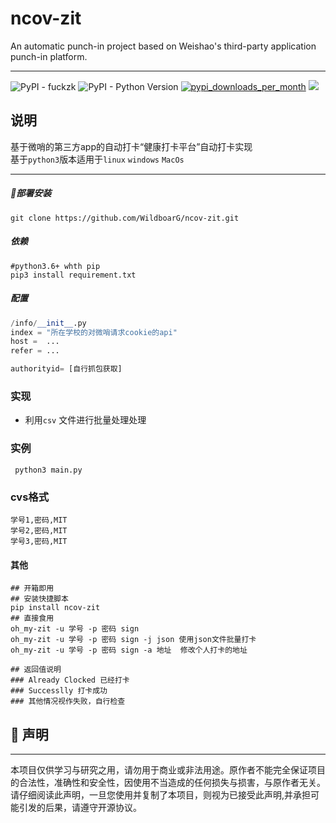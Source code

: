 
# ncov-zit

An automatic punch-in project based on Weishao's third-party application punch-in platform.

---

![PyPI - fuckzk](https://img.shields.io/pypi/wheel/fuckzk?label=fuckzk) ![PyPI - Python Version](https://img.shields.io/pypi/pyversions/fuckzk)  [![pypi_downloads_per_month](https://img.shields.io/pypi/dm/fuckzk)](https://pypi.org/project/fuckzk)  ![](https://img.shields.io/badge/License-MIT-reightgreen.svg) 



## 说明

基于微哨的第三方app的自动打卡“健康打卡平台”自动打卡实现 \
基于`python3`版本适用于`linux` `windows` `MacOs`

---

##### 🚀部署安装

```shell
git clone https://github.com/WildboarG/ncov-zit.git
```

#####     依赖

```shell
#python3.6+ whth pip
pip3 install requirement.txt
```

   #####     配置

```python
/info/__init__.py
index = "所在学校的对微哨请求cookie的api"
host =  ...
refer = ...

authorityid= [自行抓包获取]
```



### 实现

- 利用`csv` 文件进行批量处理处理

### 实例 

```shell
 python3 main.py
```

### cvs格式

```cvs
学号1,密码,MIT
学号2,密码,MIT
学号3,密码,MIT
```

#### 其他

```shell
## 开箱即用
## 安装快捷脚本
pip install ncov-zit
## 直接食用
oh_my-zit -u 学号 -p 密码 sign
oh_my-zit -u 学号 -p 密码 sign -j json 使用json文件批量打卡
oh_my-zit -u 学号 -p 密码 sign -a 地址  修改个人打卡的地址

## 返回值说明 
### Already Clocked 已经打卡
### Successlly 打卡成功
### 其他情况视作失败，自行检查
```



## 📜 声明

---

本项目仅供学习与研究之用，请勿用于商业或非法用途。原作者不能完全保证项目的合法性，准确性和安全性，因使用不当造成的任何损失与损害，与原作者无关。请仔细阅读此声明，一旦您使用并复制了本项目，则视为已接受此声明,并承担可能引发的后果，请遵守开源协议。